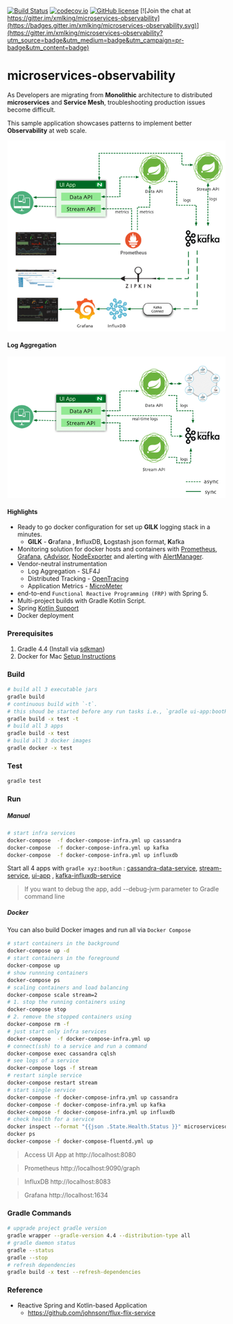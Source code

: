 [![Build Status](https://travis-ci.org/xmlking/microservices-observability.svg?branch=master)](https://travis-ci.org/xmlking/microservices-observability)
[![codecov.io](https://codecov.io/github/xmlking/microservices-observability/coverage.svg?branch=master)](https://codecov.io/github/xmlking/microservices-observability?branch=master)
[![GitHub license](https://img.shields.io/github/license/mashape/apistatus.svg)](https://github.com/xmlking/microservices-observability/blob/master/LICENSE)
[![Join the chat at https://gitter.im/xmlking/microservices-observability](https://badges.gitter.im/xmlking/microservices-observability.svg)](https://gitter.im/xmlking/microservices-observability?utm_source=badge&utm_medium=badge&utm_campaign=pr-badge&utm_content=badge)

microservices-observability
===========================
As Developers are migrating from **Monolithic** architecture to distributed **microservices** and **Service Mesh**, troubleshooting production issues become difficult.

This sample application showcases patterns to implement better **Observability** at web scale.

![Reactive](./docs/microservices-observability.png "Microservices Observability")

#### Log Aggregation 

![Reactive](./docs/microservices-observability.gif "Microservices Observability")

#### Highlights
* Ready to go docker configuration for set up **GILK** logging stack in a minutes.
    * **GILK** - **G**rafana , **I**nfluxDB, **L**ogstash json format, **K**afka
* Monitoring solution for docker hosts and containers with [Prometheus](https://prometheus.io/), [Grafana](http://grafana.org/), [cAdvisor](https://github.com/google/cadvisor), 
[NodeExporter](https://github.com/prometheus/node_exporter) and alerting with [AlertManager](https://github.com/prometheus/alertmanager).
* Vendor-neutral instrumentation
    * Log Aggregation - SLF4J
    * Distributed Tracking - [OpenTracing](http://opentracing.io/)
    * Application Metrics - [MicroMeter](http://micrometer.io/)
* end-to-end `Functional Reactive Programming (FRP)` with Spring 5.
* Multi-project builds with Gradle Kotlin Script. 
* Spring [Kotlin Support](https://docs.spring.io/spring-framework/docs/5.0.x/spring-framework-reference/kotlin.html)
* Docker deployment

### Prerequisites
1. Gradle 4.4 (Install via [sdkman](http://sdkman.io/))
2. Docker for Mac [Setup Instructions](./docs/docker.md)

### Build
```bash
# build all 3 executable jars
gradle build
# continuous build with `-t`. 
# this shoud be started before any run tasks i.e., `gradle ui-app:bootRun`, for spring's devtools to work.
gradle build -x test -t
# build all 3 apps
gradle build -x test
# build all 3 docker images
gradle docker -x test
```

### Test
```bash
gradle test
```

### Run
##### Manual 
```bash
# start infra services
docker-compose  -f docker-compose-infra.yml up cassandra
docker-compose  -f docker-compose-infra.yml up kafka
docker-compose  -f docker-compose-infra.yml up influxdb
```
Start all 4 apps with `gradle xyz:bootRun` : [cassandra-data-service](./cassandra-data-service/), [stream-service](./stream-service/), [ui-app](./ui-app/) , [kafka-influxdb-service](./kafka-influxdb-service/)
> If you want to debug the app, add --debug-jvm parameter to Gradle command line

##### Docker
You can also build Docker images and run all via `Docker Compose`
```bash
# start containers in the background
docker-compose up -d
# start containers in the foreground
docker-compose up 
# show runnning containers 
docker-compose ps
# scaling containers and load balancing
docker-compose scale stream=2
# 1. stop the running containers using
docker-compose stop
# 2. remove the stopped containers using
docker-compose rm -f
# just start only infra services
docker-compose  -f docker-compose-infra.yml up
# connect(ssh) to a service and run a command
docker-compose exec cassandra cqlsh
# see logs of a service 
docker-compose logs -f stream
# restart single service
docker-compose restart stream
# start single service
docker-compose -f docker-compose-infra.yml up cassandra
docker-compose -f docker-compose-infra.yml up kafka
docker-compose -f docker-compose-infra.yml up influxdb
# check health for a service
docker inspect --format "{{json .State.Health.Status }}" microservicesobservability_app_1
docker ps
docker-compose -f docker-compose-fluentd.yml up
```
> Access UI App at http://localhost:8080

> Prometheus http://localhost:9090/graph

> InfluxDB http://localhost:8083

> Grafana http://localhost:1634

### Gradle Commands
```bash
# upgrade project gradle version
gradle wrapper --gradle-version 4.4 --distribution-type all
# gradle daemon status 
gradle --status
gradle --stop
# refresh dependencies
gradle build -x test --refresh-dependencies 
```

### Reference 
* Reactive Spring and Kotlin-based Application
    * https://github.com/johnsonr/flux-flix-service
